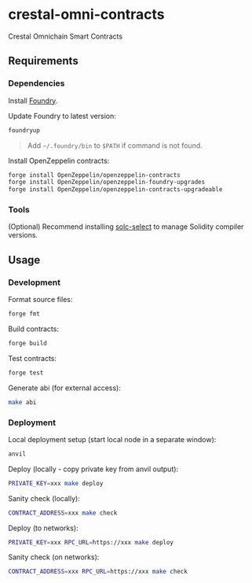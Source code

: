 # crestal-omni-contracts
Crestal Omnichain Smart Contracts

## Requirements

### Dependencies

Install [Foundry](https://book.getfoundry.sh/getting-started/installation).

Update Foundry to latest version:
```bash
foundryup
```
> Add `~/.foundry/bin` to `$PATH` if command is not found.

Install OpenZeppelin contracts:
```bash
forge install OpenZeppelin/openzeppelin-contracts
forge install OpenZeppelin/openzeppelin-foundry-upgrades
forge install OpenZeppelin/openzeppelin-contracts-upgradeable
```

### Tools

(Optional) Recommend installing [solc-select](https://github.com/crytic/solc-select) to manage Solidity compiler versions.

## Usage

### Development

Format source files:
```bash
forge fmt
```

Build contracts:
```bash
forge build
```

Test contracts:
```bash
forge test
```

Generate abi (for external access):
```bash
make abi
```

### Deployment

Local deployment setup (start local node in a separate window):
```bash
anvil
```

Deploy (locally - copy private key from anvil output):
```bash
PRIVATE_KEY=xxx make deploy
```

Sanity check (locally):
```bash
CONTRACT_ADDRESS=xxx make check
```

Deploy (to networks):
```bash
PRIVATE_KEY=xxx RPC_URL=https://xxx make deploy
```

Sanity check (on networks):
```bash
CONTRACT_ADDRESS=xxx RPC_URL=https://xxx make check
```

